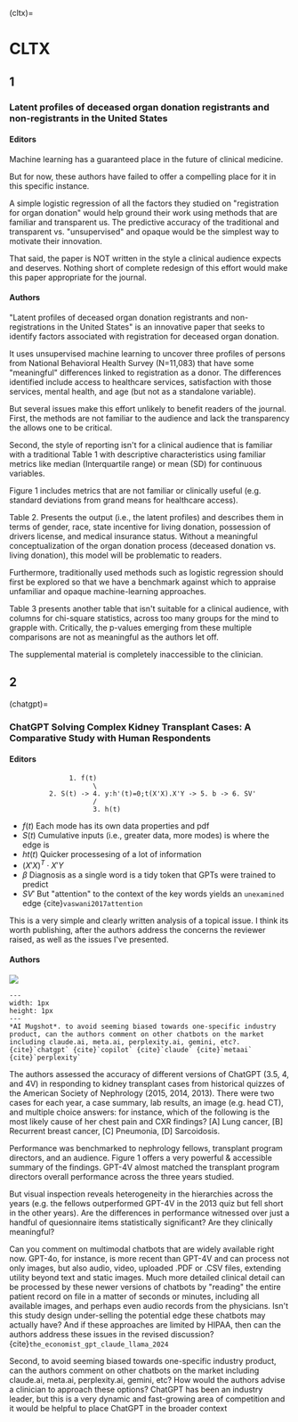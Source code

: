 (cltx)=
# CLTX

## 1
### Latent profiles of deceased organ donation registrants and non-registrants in the United States
#### Editors
Machine learning has a guaranteed place in the future of clinical medicine. 

But for now, these authors have failed to offer a compelling place for it in this specific instance. 

A simple logistic regression of all the factors they studied on "registration for organ donation" would help ground their work using methods that are familiar and transparent us. The predictive accuracy of the traditional and transparent vs. "unsupervised" and opaque would be the simplest way to motivate their innovation.

That said, the paper is NOT written in the style a clinical audience expects and deserves. Nothing short of complete redesign of this effort would make this paper appropriate for the journal. 

#### Authors
"Latent profiles of deceased organ donation registrants and non-registrations in the United States" is an innovative paper that seeks to identify factors associated with registration for deceased organ donation.

It uses unsupervised machine learning to uncover three profiles of persons from National Behavioral Health Survey (N=11,083) that have some "meaningful" differences linked to registration as a donor. The differences identified include  access to healthcare services, satisfaction with those services, mental health, and age (but not as a standalone variable).

But several issues make this effort unlikely to benefit readers of the journal. First, the methods are not familiar to the audience and lack the transparency the allows one to be critical. 

Second, the style of reporting isn't for a clinical audience that is familiar with a traditional Table 1 with descriptive characteristics using familiar metrics like median (Interquartile range) or mean (SD) for continuous variables. 

Figure 1 includes metrics that are not familiar or clinically useful (e.g. standard deviations from grand means for healthcare access). 

Table 2. Presents the output (i.e., the latent profiles) and describes them in terms of gender, race, state incentive for living donation, possession of drivers license, and medical insurance status. Without a meaningful conceptualization of the organ donation process (deceased donation vs. living donation), this model will be problematic to readers. 

Furthermore, traditionally used methods such as logistic regression should first be explored so that we  have a benchmark against which to appraise unfamiliar and opaque machine-learning approaches. 

Table 3 presents another table that isn't suitable for a clinical audience, with columns for chi-square statistics, across too many groups for the mind to grapple with. Critically, the p-values emerging from these multiple comparisons are not as meaningful as the authors let off. 

The supplemental material is completely inaccessible to the clinician. 


## 2
(chatgpt)=
### ChatGPT Solving Complex Kidney Transplant Cases: A Comparative Study with Human Respondents
#### Editors

                   1. f(t)
                         \
              2. S(t) -> 4. y:h'(t)=0;t(X'X).X'Y -> 5. b -> 6. SV'
                         /
                         3. h(t)

- $f(t)$ Each mode has its own data properties and pdf
- $S(t)$ Cumulative inputs (i.e., greater data, more modes) is where the edge is
- $ht(t)$ Quicker processesing of a lot of information 
- $(X'X)^T \cdot X'Y$
- $\beta$ Diagnosis as a single word is a tidy token that GPTs were trained to predict
- $SV'$ But "attention" to the context of the key words yields an `unexamined` edge {cite}`vaswani2017attention`

This is a very simple and clearly written analysis of a topical issue. I think its worth publishing, after the authors address the concerns the reviewer raised, as well as the issues I've presented.


#### Authors

![](https://www.economist.com/cdn-cgi/image/width=1424,quality=80,format=auto/content-assets/images/20240803_STD002.jpg)

```{figure} figures/blanche.png
---
width: 1px
height: 1px
---
*AI Mugshot*. to avoid seeming biased towards one-specific industry product, can the authors comment on other chatbots on the market including claude.ai, meta.ai, perplexity.ai, gemini, etc?.{cite}`chatgpt` {cite}`copilot` {cite}`claude` {cite}`metaai` {cite}`perplexity`
```

The authors assessed the accuracy of different versions of ChatGPT (3.5, 4, and 4V) in responding to kidney transplant cases from historical quizzes of the American Society of Nephrology (2015, 2014, 2013). There were two cases for each year, a case summary, lab results, an image (e.g. head CT), and multiple choice answers: for instance, which of the following is the most likely cause of her chest pain and CXR findings? [A] Lung cancer, [B] Recurrent breast cancer, [C] Pneumonia, [D] Sarcoidosis.

Performance was benchmarked to nephrology fellows, transplant program directors, and an audience. Figure 1 offers a very powerful & accessible summary of the findings. GPT-4V almost matched the transplant program directors overall performance across the three years studied.

But visual inspection reveals heterogeneity in the hierarchies across the years (e.g. the fellows outperformed GPT-4V in the 2013 quiz but fell short in the other years). Are the differences in performance witnessed over just a handful of quesionnaire items statistically significant? Are they clinically meaningful? 

Can you comment on multimodal chatbots that are widely available right now. GPT-4o, for instance, is more recent than GPT-4V and can process not only images, but also audio, video, uploaded .PDF or .CSV files, extending utility beyond text and static images. Much more detailed clinical detail can be processed by these newer versions of chatbots by "reading" the entire patient record on file in a matter of seconds or minutes, including all available images, and perhaps even audio records from the physicians. Isn't this study design under-selling the potential edge these chatbots may actually have? And if these approaches are limited by HIPAA, then can the authors address these issues in the revised discussion?{cite}`the_economist_gpt_claude_llama_2024`

Second, to avoid seeming biased towards one-specific industry product, can the authors comment on other chatbots on the market including claude.ai, meta.ai, perplexity.ai, gemini, etc? How would the authors advise a clinician to approach these options? ChatGPT has been an industry leader, but this is a very dynamic and fast-growing area of competition and it would be helpful to place ChatGPT in the broader context

